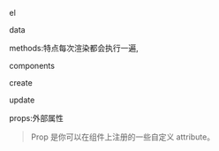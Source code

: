 el

data

methods:特点每次渲染都会执行一遍,

components



create

update





props:外部属性

> Prop 是你可以在组件上注册的一些自定义 attribute。





